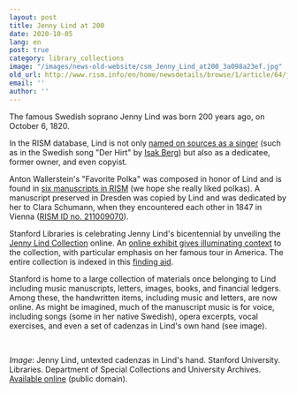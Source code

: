 ```yaml
---
layout: post
title: Jenny Lind at 200
date: 2020-10-05
lang: en
post: true
category: library_collections
image: "/images/news-old-website/csm_Jenny_Lind_at200_3a098a23ef.jpg"
old_url: http://www.rism.info/en/home/newsdetails/browse/1/article/64/jenny-lind-at-200.html
email: ''
author: ''
---
```


The famous Swedish soprano Jenny Lind was born 200 years ago, on October 6, 1820.   
  
In the RISM database, Lind is not only [named on sources as a singer](https://opac.rism.info/search?View=rism&q=jenny+lind "Opens external link in new window") (such as in the Swedish song "Der Hirt" by [Isak Berg](https://opac.rism.info/search?View=rism&q=jenny+lind+berg+hirt "Opens external link in new window")) but also as a dedicatee, former owner, and even copyist.   
  
Anton Wallerstein's "Favorite Polka" was composed in honor of Lind and is found in [six manuscripts in RISM](https://opac.rism.info/search?View=rism&q=jenny+lind+polka "Opens external link in new window") (we hope she really liked polkas). A manuscript preserved in Dresden was copied by Lind and was dedicated by her to Clara Schumann, when they encountered each other in 1847 in Vienna ([RISM ID no. 211009070](https://opac.rism.info/search?id=211009070&View=rism "Opens external link in new window")).   
  
Stanford Libraries is celebrating Jenny Lind's bicentennial by unveiling the [Jenny Lind Collection](https://exhibits.stanford.edu/rare-music/browse/jenny-lind "Opens external link in new window") online. An [online exhibit gives illuminating context](https://exhibits.stanford.edu/rare-music/feature/manuscripts-from-the-jenny-lind-collection "Opens external link in new window") to the collection, with particular emphasis on her famous tour in America. The entire collection is indexed in this [finding aid](https://oac.cdlib.org/findaid/ark:/13030/tf6b69n838/ "Opens external link in new window").  
  
Stanford is home to a large collection of materials once belonging to Lind including music manuscripts, letters, images, books, and financial ledgers. Among these, the handwritten items, including music and letters, are now online. As might be imagined, much of the manuscript music is for voice, including songs (some in her native Swedish), opera excerpts, vocal exercises, and even a set of cadenzas in Lind's own hand (see image).&nbsp;

&nbsp;

_Image_: Jenny Lind, untexted cadenzas in Lind's hand. Stanford University. Libraries. Department of Special Collections and University Archives. [Available online](https://purl.stanford.edu/xz152pr8763 "Opens external link in new window") (public domain).

&nbsp;

